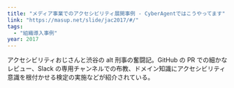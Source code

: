 ```yaml
---
title: "メディア事業でのアクセシビリティ展開事例 - CyberAgentではこうやってます"
link: "https://masup.net/slide/jac2017/#/"
tags:
  - "組織導入事例"
year: 2017
---
```


アクセシビリティおじさんと渋谷の alt 刑事の奮闘記。GitHub の PR での細かなレビュー、Slack の専用チャンネルでの布教、ドメイン知識にアクセシビリティ意識を根付かせる検定の実施などが紹介されている。
